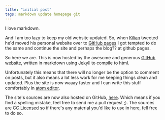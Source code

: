 ```yaml
---
title: "initial post"
tags: markdown update homepage git
---
```


I love markdown.

And I am too lazy to keep my old website updated. So, when
[Kilian](//kilian.io) tweeted he'd moved his personal website over to
[GitHub pages](//pages.github.io) I got tempted to do the same and continue the
site and perhaps the blog?? at github pages.

So here we are. This is now hosted by the awesome and generous
[GitHub website](//github.com), written in markdown using [Jekyll](//jekyllrb.com)
to compile to html.

Unfortunately this means that there will no longer be the option to comment
on posts, but it also means a lot less work for me keeping things clean and
updated. Plus the site is now waaay faster and I can write this stuff
comfortably in [atom editor](//atom.io).

The site's sources are now also hosted on GitHub,
[here](//github.com/JustusAdam/justusadam.github.io). Which means if you find a
spelling mistake, feel free to send me a pull request ;). The sources are
[CC Licensed](/LICENSE.html) so if there's any material you'd like to use in
here, fell free to do so.
